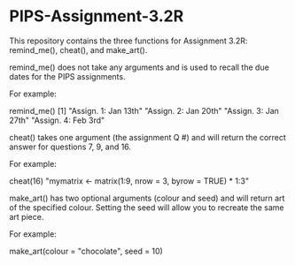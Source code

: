 # PIPS-Assignment-3.2R
This repository contains the three functions for Assignment 3.2R: remind_me(), cheat(), and make_art().

remind_me() does not take any arguments and is used to recall the due dates for the PIPS assignments.

For example:

remind_me()
[1] "Assign. 1: Jan 13th" "Assign. 2: Jan 20th" "Assign. 3: Jan 27th" "Assign. 4: Feb 3rd" 

cheat() takes one argument (the assignment Q #) and will return the correct answer for questions 7, 9, and 16.

For example:

cheat(16)
"mymatrix <- matrix(1:9, nrow = 3, byrow = TRUE) * 1:3"

make_art() has two optional arguments (colour and seed) and will return art of the specified colour. Setting the seed will allow you to recreate the same art piece.

For example:

make_art(colour = "chocolate", seed = 10)
